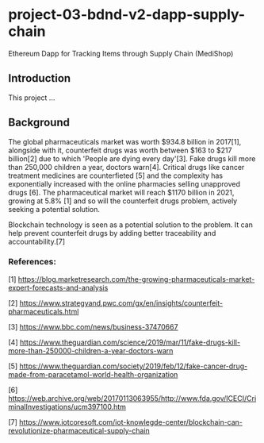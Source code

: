 # project-03-bdnd-v2-dapp-supply-chain
Ethereum Dapp for Tracking Items through Supply Chain (MediShop)

## Introduction

This project ...

## Background

The global pharmaceuticals market was worth $934.8 billion in 2017[1], alongside with it, counterfeit drugs was worth between $163 to $217 billion[2] due to which 'People are dying every day'[3]. Fake drugs kill more than 250,000 children a year, doctors warn[4]. Critical drugs like cancer treatment medicines are counterfieted [5] and the complexity has exponentially increased with the online pharmacies selling unapproved drugs [6]. The pharmaceutical market will reach $1170 billion in 2021, growing at 5.8% [1] and so will the counterfeit drugs problem, actively seeking a potential solution.

Blockchain technology is seen as a potential solution to the problem. It can help prevent counterfeit drugs by adding better traceability and accountability.[7]



### References:

[1] https://blog.marketresearch.com/the-growing-pharmaceuticals-market-expert-forecasts-and-analysis

[2] https://www.strategyand.pwc.com/gx/en/insights/counterfeit-pharmaceuticals.html

[3] https://www.bbc.com/news/business-37470667

[4] https://www.theguardian.com/science/2019/mar/11/fake-drugs-kill-more-than-250000-children-a-year-doctors-warn

[5] https://www.theguardian.com/society/2019/feb/12/fake-cancer-drug-made-from-paracetamol-world-health-organization

[6] https://web.archive.org/web/20170113063955/http://www.fda.gov/ICECI/CriminalInvestigations/ucm397100.htm

[7] https://www.iotcoresoft.com/iot-knowlegde-center/blockchain-can-revolutionize-pharmaceutical-supply-chain
